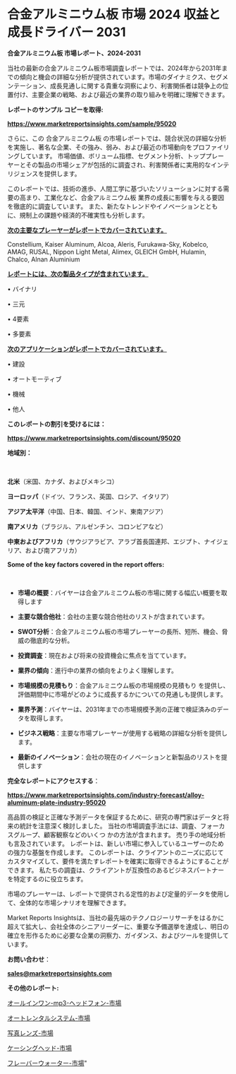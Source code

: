 # 合金アルミニウム板 市場 2024 収益と成長ドライバー 2031

<strong>合金アルミニウム板 市場レポート、2024-2031</strong>

当社の最新の合金アルミニウム板市場調査レポートでは、2024年から2031年までの傾向と機会の詳細な分析が提供されています。市場のダイナミクス、セグメンテーション、成長見通しに関する貴重な洞察により、利害関係者は競争上の位置付け、主要企業の戦略、および最近の業界の取り組みを明確に理解できます。



<strong>レポートのサンプル コピーを取得:</strong> <a href=https://www.marketreportsinsights.com/sample/95020>

<strong><u>https://www.marketreportsinsights.com/sample/95020</u></strong></a>

さらに、この 合金アルミニウム板 の市場レポートでは、競合状況の詳細な分析を実施し、著名な企業、その強み、弱み、および最近の市場動向をプロファイリングしています。 市場価値、ボリューム指標、セグメント分析、トッププレーヤーとその製品の市場シェアが包括的に調査され、利害関係者に実用的なインテリジェンスを提供します。

このレポートでは、技術の進歩、人間工学に基づいたソリューションに対する需要の高まり、工業化など、合金アルミニウム板 業界の成長に影響を与える要因を徹底的に調査しています。 また、新たなトレンドやイノベーションとともに、規制上の課題や経済的不確実性も分析します。



<strong><u>次の主要なプレーヤーがレポートでカバーされています。</u></strong>

Constellium, Kaiser Aluminum, Alcoa, Aleris, Furukawa-Sky, Kobelco, AMAG, RUSAL, Nippon Light Metal, Alimex, GLEICH GmbH, Hulamin, Chalco, Alnan Aluminium



<strong><u><b>レポートには、次の製品タイプが含まれています。</b></u></strong>

• バイナリ

• 三元

• 4要素

• 多要素



<strong><u><b>次のアプリケーションがレポートでカバーされています。</b></u></strong>

• 建設

• オートモーティブ

• 機械

• 他人



<strong><b>このレポートの割引を受けるには：</b></strong>

<a href=https://www.marketreportsinsights.com/discount/95020>

<strong><u>https://www.marketreportsinsights.com/discount/95020</u></strong></a>



<strong>地域別：</strong>

<strong> </strong>



<strong>北米</strong>（米国、カナダ、およびメキシコ）



<strong>ヨーロッパ</strong>（ドイツ、フランス、英国、ロシア、イタリア）



<strong>アジア太平洋</strong>（中国、日本、韓国、インド、東南アジア）



<strong>南アメリカ</strong>（ブラジル、アルゼンチン、コロンビアなど）



<strong>中東およびアフリカ</strong>（サウジアラビア、アラブ首長国連邦、エジプト、ナイジェリア、および南アフリカ）



<strong>Some of the key factors covered in the report offers:</strong>

<strong> </strong>
<ul>
  <li>

<strong>市場の概要</strong>：バイヤーは合金アルミニウム板の市場に関する幅広い概要を取得します</li>
  <li>

<strong>主要な競合他社</strong>：会社の主要な競合他社のリストが含まれています。</li>
  <li>

<strong>SWOT分析</strong>：合金アルミニウム板の市場プレーヤーの長所、短所、機会、脅威の徹底的な分析。</li>
  <li>

<strong>投資調査</strong>：現在および将来の投資機会に焦点を当てています。</li>
  <li>

<strong>業界の傾向</strong>：進行中の業界の傾向をよりよく理解します。</li>
  <li>

<strong>市場規模の見積もり</strong>：合金アルミニウム板の市場規模の見積もり を提供し、評価期間中に市場がどのように成長するかについての見通しも提供します。</li>
  <li>

<strong>業界予測</strong>：バイヤーは、2031年までの市場規模予測の正確で検証済みのデータを取得します。</li>
  <li>

<strong>ビジネス戦略</strong>：主要な市場プレーヤーが使用する戦略の詳細な分析を提供します。</li>
  <li>

<strong>最新のイノベーション</strong>：会社の現在のイノベーションと新製品のリストを提供します</li>
</ul>


<strong>完全なレポートにアクセスする</strong>：

<a href=https://www.marketreportsinsights.com/industry-forecast/alloy-aluminum-plate-industry-95020>

<strong><u>https://www.marketreportsinsights.com/industry-forecast/alloy-aluminum-plate-industry-95020</u></strong></a>

高品質の検証と正確な予測データを保証するために、研究の専門家はデータと将来の統計を注意深く検討しました。 当社の市場調査手法には、調査、フォーカスグループ、顧客観察などのいくつ かの方法が含まれます。 売り手の地域分析も言及されています。 レポートは、新しい市場に参入しているユーザーのための強力な基盤を作成します。 このレポートは、クライアントのニーズに応じてカスタマイズして、要件を満たすレポートを確実に取得できるようにすることができます。 私たちの調査は、クライアントが互換性のあるビジネスパートナーを特定するのに役立ちます。

市場のプレーヤーは、レポートで提供される定性的および定量的データを使用して、全体的な市場シナリオを理解できます。

Market Reports Insightsは、当社の最先端のテクノロジーリサーチをはるかに超えて拡大し、会社全体のシニアリーダーに、重要な予備選挙を達成し、明日の確立を形作るために必要な企業の洞察力、ガイダンス、およびツールを提供しています。



<strong><b>お問い合わせ</b></strong>：

<a href=mailto:sales@marketreportsinsights.com>

<strong><u>sales@marketreportsinsights.com</u></strong></a>



<strong>その他のレポート:</strong>

<a href=https://www.linkedin.com/pulse/オールインワン-mp3-ヘッドフォン-市場-2023-年のダイナミクスとビジネストレンド-2030-pr-news-hub-lk6tf/>オールインワン-mp3-ヘッドフォン-市場</a>

<a href=https://www.linkedin.com/pulse/オートレンタルシステム-市場-2023-新興市場-将来の動向と市場需要-aagbf/>オートレンタルシステム-市場</a>

<a href=https://www.linkedin.com/pulse/写真レンズ-市場-2023-新興市場-将来の動向と市場需要-2030-pr-news-hub-nxdef/>写真レンズ-市場</a>

<a href=https://www.linkedin.com/pulse/ケーシングヘッド-市場-2023-swot-分析と最新イノベーション-2030-yskrf/>ケーシングヘッド-市場</a>

<a href=https://www.linkedin.com/pulse/フレーバーウォーター-市場-2023-競争分析と事業成長-2030-iwtnf/>フレーバーウォーター-市場</a>"
